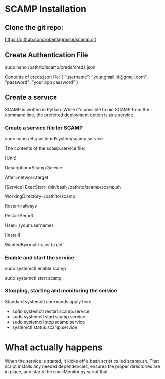 # SCAMP Installation

## Clone the git repo: 
https://github.com/robertlagrasse/scamp.git

## Create Authentication File
sudo nano /path/to/scamp/creds/creds.json

Contents of creds.json file:
{
  "username": "your.gmail.id@gmail.com",
  "password": "your app password"
}


## Create a service
SCAMP is written in Python. While it's possible to run SCAMP from the command line, the preferred
deployment option is as a service. 


### Create a service file for SCAMP
sudo nano /etc/systemd/system/scamp.service

The contents of the scamp.service file:

[Unit]

Description=Scamp Service

After=network.target

[Service]
ExecStart=/bin/bash /path/to/scamp/scamp.sh

WorkingDirectory=/path/to/scamp

Restart=always

RestartSec=3

User= (your username)

[Install]

WantedBy=multi-user.target`


### Enable and start the service
sudo systemctl enable scamp

sudo systemctl start scamp

### Stopping, starting and monitoring the service
Standard systemctl commands apply here
* sudo systemctl restart scamp.service
* sudo systemctl start scamp.service
* sudo systemctl stop scamp.service
* systemctl status scamp.service

# What actually happens
When the service is started, it kicks off a bash script called scamp.sh.
That script installs any needed dependencies, ensures the proper directories
are in place, and starts the emailMonitor.py script that 